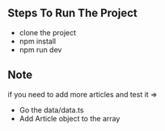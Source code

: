 ## Steps To Run The Project
- clone the project
- npm install
- npm run dev


## Note
if you need to add more articles and test it => 
  - Go the data/data.ts
  - Add Article object to the array
